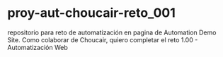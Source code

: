 # proy-aut-choucair-reto_001
repositorio para reto de automatización en pagina de Automation Demo Site. Como colaborar de Choucair, quiero completar el reto 1.00 - Automatización Web
